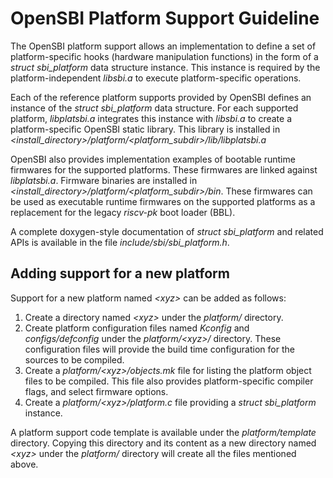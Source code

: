 # OpenSBI Platform Support Guideline

The OpenSBI platform support allows an implementation to define a set of
platform-specific hooks (hardware manipulation functions) in the form of a
_struct sbi_platform_ data structure instance. This instance is required by
the platform-independent _libsbi.a_ to execute platform-specific operations.

Each of the reference platform supports provided by OpenSBI defines an instance
of the _struct sbi_platform_ data structure. For each supported platform,
_libplatsbi.a_ integrates this instance with _libsbi.a_ to create a
platform-specific OpenSBI static library. This library is installed
in _<install_directory>/platform/<platform_subdir>/lib/libplatsbi.a_

OpenSBI also provides implementation examples of bootable runtime firmwares for
the supported platforms. These firmwares are linked against _libplatsbi.a_.
Firmware binaries are installed in
_<install_directory>/platform/<platform_subdir>/bin_. These firmwares can be
used as executable runtime firmwares on the supported platforms as a replacement
for the legacy _riscv-pk_ boot loader (BBL).

A complete doxygen-style documentation of _struct sbi_platform_ and related
APIs is available in the file _include/sbi/sbi_platform.h_.

## Adding support for a new platform

Support for a new platform named _&lt;xyz&gt;_ can be added as follows:

1. Create a directory named _&lt;xyz&gt;_ under the _platform/_ directory.
2. Create platform configuration files named _Kconfig_ and _configs/defconfig_
   under the _platform/&lt;xyz&gt;/_ directory. These configuration files will
   provide the build time configuration for the sources to be compiled.
3. Create a _platform/&lt;xyz&gt;/objects.mk_ file for listing the platform
   object files to be compiled. This file also provides platform-specific
   compiler flags, and select firmware options.
4. Create a _platform/&lt;xyz&gt;/platform.c_ file providing a
   _struct sbi_platform_ instance.

A platform support code template is available under the _platform/template_
directory. Copying this directory and its content as a new directory named
_&lt;xyz&gt;_ under the _platform/_ directory will create all the files
mentioned above.
